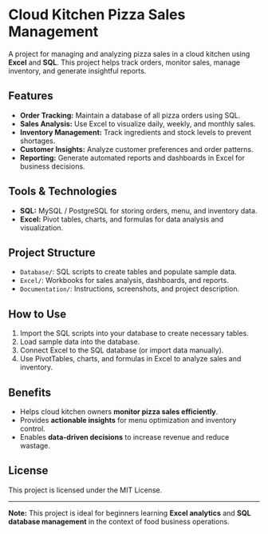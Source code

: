 # Cloud Kitchen Pizza Sales Management

A project for managing and analyzing pizza sales in a cloud kitchen using **Excel** and **SQL**. This project helps track orders, monitor sales, manage inventory, and generate insightful reports.

## Features

- **Order Tracking:** Maintain a database of all pizza orders using SQL.
- **Sales Analysis:** Use Excel to visualize daily, weekly, and monthly sales.
- **Inventory Management:** Track ingredients and stock levels to prevent shortages.
- **Customer Insights:** Analyze customer preferences and order patterns.
- **Reporting:** Generate automated reports and dashboards in Excel for business decisions.

## Tools & Technologies

- **SQL:** MySQL / PostgreSQL for storing orders, menu, and inventory data.
- **Excel:** Pivot tables, charts, and formulas for data analysis and visualization.

## Project Structure

- `Database/`: SQL scripts to create tables and populate sample data.
- `Excel/`: Workbooks for sales analysis, dashboards, and reports.
- `Documentation/`: Instructions, screenshots, and project description.

## How to Use

1. Import the SQL scripts into your database to create necessary tables.
2. Load sample data into the database.
3. Connect Excel to the SQL database (or import data manually).
4. Use PivotTables, charts, and formulas in Excel to analyze sales and inventory.

## Benefits

- Helps cloud kitchen owners **monitor pizza sales efficiently**.
- Provides **actionable insights** for menu optimization and inventory control.
- Enables **data-driven decisions** to increase revenue and reduce wastage.

## License

This project is licensed under the MIT License.

---

**Note:** This project is ideal for beginners learning **Excel analytics** and **SQL database management** in the context of food business operations.
